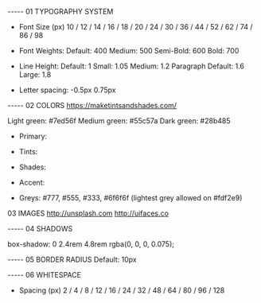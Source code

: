 ----- 01 TYPOGRAPHY SYSTEM

- Font Size (px)
  10 / 12 / 14 / 16 / 18 / 20 / 24 / 30 / 36 / 44 / 52 / 62 / 74 / 86 / 98

- Font Weights:
  Default: 400
  Medium: 500
  Semi-Bold: 600
  Bold: 700

- Line Height:
  Default: 1
  Small: 1.05
  Medium: 1.2
  Paragraph Default: 1.6
  Large: 1.8

- Letter spacing:
  -0.5px
  0.75px

----- 02 COLORS
https://maketintsandshades.com/

Light green: #7ed56f
Medium green: #55c57a
Dark green: #28b485

- Primary:

- Tints:

- Shades:

- Accent:

- Greys: #777, #555, #333, #6f6f6f (lightest grey allowed on #fdf2e9)

03 IMAGES
http://unsplash.com
http://uifaces.co

----- 04 SHADOWS

box-shadow: 0 2.4rem 4.8rem rgba(0, 0, 0, 0.075);

----- 05 BORDER RADIUS
Default: 10px

----- 06 WHITESPACE

- Spacing (px)
  2 / 4 / 8 / 12 / 16 / 24 / 32 / 48 / 64 / 80 / 96 / 128
